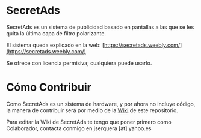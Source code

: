 # SecretAds

SecretAds es un sistema de publicidad basado en pantallas a las que se les quita la última capa de filtro polarizante.

El sistema queda explicado en la web: [https://secretads.weebly.com/](https://secretads.weebly.com/)

Se ofrece con licencia permisiva; cualquiera puede usarlo.

# Cómo Contribuir
Como SecretAds es un sistema de hardware, y por ahora no incluye código, la manera de contribuir será por medio de la [Wiki](https://github.com/jserquera/SecretAds/wiki) de este repositorio.

Para editar la Wiki de SecretAds te tengo que poner primero como Colaborador, contacta conmigo en jserquera [at] yahoo.es
